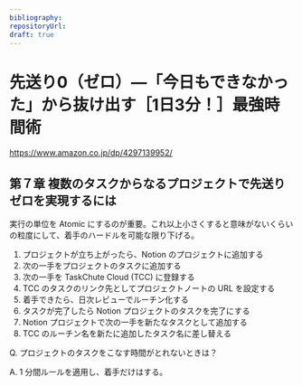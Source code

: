 ```yaml
---
bibliography: 
repositoryUrl:
draft: true
---
```


# 先送り0（ゼロ）―「今日もできなかった」から抜け出す［1日3分！］最強時間術

https://www.amazon.co.jp/dp/4297139952/

## 第７章 複数のタスクからなるプロジェクトで先送りゼロを実現するには

実行の単位を Atomic にするのが重要。これ以上小さくすると意味がないくらいの粒度にして、着手のハードルを可能な限り下げる。

1. プロジェクトが立ち上がったら、Notion のプロジェクトに追加する
2. 次の一手をプロジェクトのタスクに追加する
3. 次の一手を TaskChute Cloud (TCC) に登録する
4. TCC のタスクのリンク先としてプロジェクトノートの URL を設定する
5. 着手できたら、日次レビューでルーチン化する
6. タスクが完了したら Notion プロジェクトのタスクを完了にする
7. Notion プロジェクトで次の一手を新たなタスクとして追加する
8. TCC のルーチン名を新たに追加したタスク名に差し替える

Q. プロジェクトのタスクをこなす時間がとれないときは？

A. 1 分間ルールを適用し、着手だけはする。
